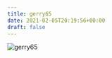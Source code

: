 ```yaml
---
title: gerry65
date: 2021-02-05T20:19:56+00:00
draft: false
---
```


![gerry65](/images/2020a.JPG)

